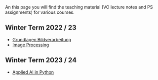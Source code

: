 An this page you will find the teaching material (VO lecture notes and PS assignments) for various courses.



## Winter Term 2022 / 23

- [Grundlagen Bildverarbeitung](WS_2022/Image_Processing)
- [Image Processing](WS_2022/Image_Processing)

## Winter Term 2023 / 24
- [Applied AI in Python](WS_2023/Applied_AI_in_Python)
